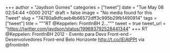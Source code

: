 
+++
author = "Jaydson Gomes"
categories = ["tweet"]
date = "Tue May 08 02:54:44 +0000 2012"
draft = false
image = "No media found for this Tweet"
slug = "74780a9dfcaeb4b66572dff3c995b29fb1490914"
tags = ["tweet"]
title = """RT @Keppelen: FrontInBH 2..."""
tweet = true
tweet_url = "https://twitter.com/jaydson/status/199693792528441344"
+++
RT @Keppelen: FrontInBH 2012 - Evento para Devs Front-end - Desenvolvedores Front-end Belo Horizonte http://t.co/IEiAtPPt via @frontinbh
